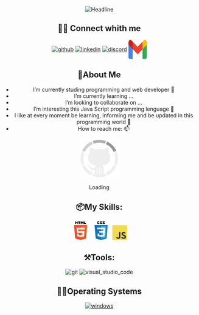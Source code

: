 <p align="center">
<div align="center">
   
<img src="https://readme-typing-svg.herokuapp.com?color=%236FDA44&size=32&center=true&vCenter=true&width=600&height=50&lines=Hi+there+I'm+Yoel+%F0%9F%91%8B;+I+hope+you+like+my+profile+🧐" alt="Headline" />
      
<h2>🤝🏻 Connect whith me</h2>

<a href="https://github.com/Yoel-stack" target="blank"><img align="center" src="https://user-images.githubusercontent.com/64439609/212556741-81407849-82c8-4926-854f-820e8a644375.png" alt="github" height="60" width="60" /></a>
<a href="https://www.linkedin.com/in/yoel-montelongo-54687b321/" target="blank"><img align="center" src="https://cdn.jsdelivr.net/gh/devicons/devicon/icons/linkedin/linkedin-original.svg" alt="linkedin" height="50" width="50" /></a>
<a href=" " target="blank"><img align="center" src="https://raw.githubusercontent.com/anuraghazra/anuraghazra/master/assets/discord-round.svg" alt="discord" height="50" width="50" /></a>
<a href=" " target="blank"><img align="center" src="https://raw.githubusercontent.com/ashu-guo/ashu-guo/master/assets/gmail.svg" alt="gmail" height="50" width="48" /></a>

<h2>📜About Me</h2>

 - I’m currently studing programming and web developer 🔭
 - I’m currently learning ...
 - I’m looking to collaborate on ...
 - I’m interesting this Java Script programming lenguage 🤔
 - I like at every moment be learning, informing me and be updated in this programming world 💬
 - How to reach me:  📫 

<div align=center>
        <img src="https://raw.githubusercontent.com/AhmedFathyDev/AhmedFathyDev/main/GitHub.gif" 
        alt="GitHub Octocat Logo" height="100">
             <p>Loading</p>

<h2>📦My Skills:</h2>
<img src="https://raw.githubusercontent.com/devicons/devicon/master/icons/html5/html5-original-wordmark.svg" alt="html5" width="50" height="50"/>
<img src="https://raw.githubusercontent.com/devicons/devicon/master/icons/css3/css3-original-wordmark.svg" alt="css3" width="50" height="50"/>
<img src="https://raw.githubusercontent.com/devicons/devicon/master/icons/javascript/javascript-original.svg" alt="javascript" width="40" height="40"/> 

<h2>⚒️Tools:</h2>
<img src="https://www.vectorlogo.zone/logos/git-scm/git-scm-icon.svg" alt="git" width="40" height="40"/>
<img src="https://upload.wikimedia.org/wikipedia/commons/thumb/9/9a/Visual_Studio_Code_1.35_icon.svg/2048px-Visual_Studio_Code_1.35_icon.svg.png" alt="visual_studio_code" width="40" height="40"/>

<h2>🧑‍💻Operating Systems</h2>
<a href="" target="_blank">
<img src=https://img.shields.io/badge/windows-%2300acee.svg?color=181717&style=for-the-badge&logo=windows&logoColor=white alt=windows style="margin-bottom: 5px;" />

</div>
